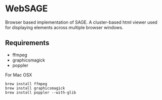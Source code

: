 WebSAGE
=======

Browser based implementation of SAGE. A cluster-based html viewer used for displaying elements across multiple browser windows.

## Requirements ##
* ffmpeg
* graphicsmagick
* poppler

For Mac OSX

```
brew install ffmpeg 
brew install graphicsmagick 
brew install poppler --with-glib
```
